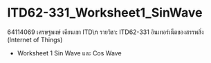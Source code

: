 # ITD62-331_Worksheet1_SinWave

64114069 เศรษฐพงษ์ เคียนเขา ITD\n
รายวิชา: ITD62-331	อินเทอร์เน็ตของสรรพสิ่ง (Internet of Things)
- Worksheet 1 Sin Wave และ Cos Wave
